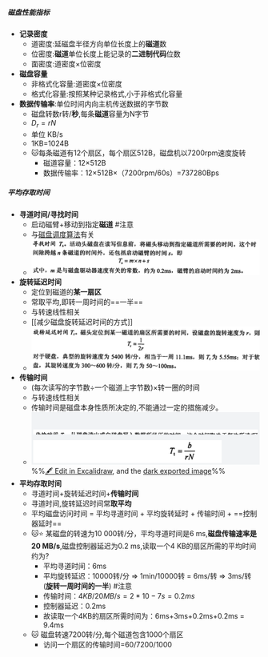 ##### 磁盘性能指标
- **记录密度**
	- 道密度:延磁盘半径方向单位长度上的**磁道**数
	- 位密度:**磁道**单位长度上能记录的**二进制代码**位数
	- 面密度:道密度×位密度
- **磁盘容量**
	- 非格式化容量:道密度×位密度
	- 格式化容量:按照某种记录格式,小于非格式化容量
- **数据传输率**:单位时间内向主机传送数据的字节数
	- 磁盘转数r转/**秒**,每条**磁道**容量为N字节
	- $D_{r}=rN$
	- 单位 KB/s
	- 1KB=1024B
	- 🐱每条磁道有12个扇区，每个扇区512B，磁盘机以7200rpm速度旋转  
		- 磁道容量：12×512B  
		- 数据传输率：12×512B×（7200rpm/60s）=737280Bps
##### 平均存取时间
- **寻道时间/寻找时间**
	- 启动磁臂+移动到指定**磁道** #注意
	- 与[磁盘调度算法](输入/磁盘调度算法.md)有关
	- ![](attachments/Pasted%20image%2020221124200700.png)
- **旋转延迟时间**
	- 定位到磁道的**某一扇区**
	- 常取平均,即转一周时间的==一半==
	- 与转速线性相关
	- [[减少磁盘旋转延迟时间的方式]]
	- ![](attachments/Pasted%20image%2020221124200809.png)
- **传输时间**
	- (每次读写的字节数÷一个磁道上字节数)×转一圈的时间
	- 与转速线性相关
	- 传输时间是磁盘本身性质所决定的,不能通过一定的措施减少。
	- ![](attachments/%E7%A3%81%E7%9B%98%E6%80%A7%E8%83%BD%E6%8C%87%E6%A0%87%E4%B8%8E%E5%B9%B3%E5%9D%87%E5%AD%98%E5%8F%96%E6%97%B6%E9%97%B4%202022-11-24%2020.10.10.excalidraw.svg)%%[🖋 Edit in Excalidraw](attachments/%E7%A3%81%E7%9B%98%E6%80%A7%E8%83%BD%E6%8C%87%E6%A0%87%E4%B8%8E%E5%B9%B3%E5%9D%87%E5%AD%98%E5%8F%96%E6%97%B6%E9%97%B4%202022-11-24%2020.10.10.excalidraw.md), and the [dark exported image](attachments/%E7%A3%81%E7%9B%98%E6%80%A7%E8%83%BD%E6%8C%87%E6%A0%87%E4%B8%8E%E5%B9%B3%E5%9D%87%E5%AD%98%E5%8F%96%E6%97%B6%E9%97%B4%202022-11-24%2020.10.10.excalidraw.dark.svg)%%
- **平均存取时间**
	- 寻道时间+旋转延迟时间+**传输时间**
	- 寻道时间,旋转延迟时间常**取平均**
	- 平均磁盘访问时间 = 平均寻道时间 + 平均旋转延时 + 传输时间 + ==控制器延时==
	- 🐱⭐ 某磁盘的转速为10 000转/分，平均寻道时间是6 ms,**磁盘传输速率是20 MB/s**,磁盘控制器延迟为0.2 ms,读取一个4 KB的扇区所需的平均时间约为?
		- 平均寻道时间：6ms 
		- 平均旋转延迟：10000转/分 => 1min/10000转 = 6ms/转 => 3ms/转(**旋转一周时间的一半**) #注意
		- 传输时间：$4KB/20MB/s = 2*10-7s = 0.2ms$
		- 控制器延迟：0.2ms 
		- 故读取一个4KB的扇区所需时间为：6ms+3ms+0.2ms+0.2ms = 9.4ms
	- 🐱 磁盘转速7200转/分,每个磁道包含1000个扇区
		- 访问一个扇区的传输时间=$60/7200/1000$